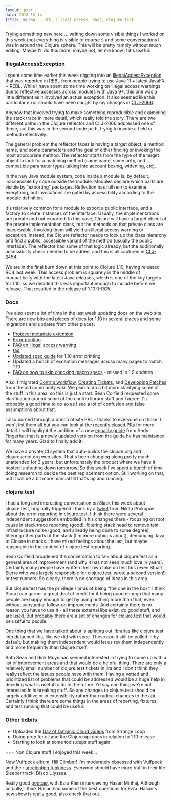 ```yaml
---
layout: post
date: 2018-12-14
title: Journal - RC5, illegal access, docs, clojure.test
---
```


Trying something new here ... writing down some visible things I worked on this week (not everything is visible of course :) and some conversations I was in around the Clojure sphere. This will be pretty rambly without much editing. Maybe I'll do this more, maybe not, let me know if it's useful.

### IllegalAccessException

I spent some time earlier this week digging into an [IllegalAccessException](https://github.com/cognitect-labs/REBL-distro/issues/10) that was reported in REBL from people trying to use Java 11 + latest JavaFX + REBL. While I have spent some time working on illegal access warnings due to reflective accesses across modules with Java 9+, this one was a little different as it involved an actual exception. It also seemed like this particular error should have been caught by my changes in [CLJ-2066](https://dev.clojure.org/jira/browse/CLJ-2066).

Anyhow that involved trying to make something reproducible and examining the stack trace in more detail, which really told the story. There are two different paths in the Clojure reflector and CLJ-2066 addressed one of those, but this was in the second code path, trying to invoke a field or method reflectively.

The general problem the reflector faces is having a target object, a method name, and some parameters and the goal of either finding or invoking the most appropriate method. The reflector starts from the type of the target object to look for a matching method (same name, same arity, and compatible parameter types taking into account boxing, widening, etc). 

In the new Java module system, code inside a module is, by default, inaccessible by code outside the module. Modules declare which parts are visible by "exporting" packages. Reflection has full rein to examine everything, but invocations are gated by accessibility according to the module definition.

It's relatively common for a module to export a public interface, and a factory to create instances of the interface. Usually, the implementations are private and not exported. In this case, Clojure will have a target object of the private implementation class, but the methods on that private class are inaccessible. Invoking them will yield an illegal access warning or exception. Instead, the Clojure reflector needs to look up the class hierarchy and find a public, accessible variant of the method (usually the public interface). The reflector had some of that logic already, but the additionally accessibility check needed to be added, and this is all captured in [CLJ-2454](https://dev.clojure.org/jira/browse/CLJ-2454).

We are in the final burn down at this point to Clojure 1.10, having released RC4 last week. This access problem is squarely in the middle of compatibility with the latest Java releases, which is one of the key targets for 1.10, so we decided this was important enough to include before we release. That resulted in the release of 1.10.0-RC5.

### Docs

I've also spent a lot of time in the last week updating docs on the web site. There are new bits and pieces of docs for 1.10 in several places and some migrations and updates from other places:

* [Protocol metadata extension](https://clojure.org/reference/protocols#_extend_via_metadata)
* [Error printing](https://clojure.org/reference/repl_and_main#_error_printing)
* [FAQ on illegal access warning](https://clojure.org/guides/faq#illegal_access)
* [tap](https://clojure.org/reference/repl_and_main#_tap)
* [Updated spec guide](https://clojure.org/guides/spec) for 1.10 error printing
* Updated a bunch of exception messages across many pages to match 1.10
* [FAQ on how to skip checking macro specs](https://clojure.org/guides/faq#skip_macros) - missed in 1.9 updates

Also, I migrated [Contrib workflow](https://clojure.org/community/workflow), [Creating Tickets](https://clojure.org/community/creating_tickets), and [Developing Patches](https://clojure.org/community/developing_patches) from the old community wiki. We plan to do a bit more clarifying some of the stuff in this area, so this is just a start. Sean Corfield requested some clarification around some of the contrib library stuff and I agree it's probably a good time to do so as I see a lot of confusion and false assumptions about that.

I also burned through a bunch of site PRs - thanks to everyone on those. I won't list them all but you can look at the [recently closed PRs](https://github.com/clojure/clojure-site/pulls?q=is%3Apr+is%3Aclosed+sort%3Aupdated-desc) for more detail. I will highlight the addition of a new [equality guide](https://clojure.org/guides/equality) from Andy Fingerhut that is a newly updated version from the guide he has maintained for many years. Glad to finally add it!

We have a private CI system that auto-builds the clojure.org and clojurescript.org web sites. That's been chugging along pretty much unattended for 3 years, but unfortunately the product where we have it hosted is shutting down tomorrow. So this week I've spent a bunch of time doing research to decide the best replacement option. Still working on that, but it will be a bit more manual till that's up and running.

### clojure.test

I had a long and interesting conversation on Slack this week about clojure.test, originally triggered I think by a [tweet](https://twitter.com/nikitonsky/status/1072907437374652416) from Nikita Prokopov about the error reporting in clojure.test. I think there were several independent suggestions embodied in his changes there - focusing on root cause in stack trace reporting (good), filtering stack head to remove test infrastructure noise (good, and already being done to some degree), filtering other parts of the stack (I'm more dubious about), demunging Java to Clojure in stacks. I have mixed feelings about the last, but maybe reasonable in the context of clojure.test reporting.

Sean Corfield broadened the conversation to talk about clojure.test as a general area of improvement (and why it has not seen much love in years). Certainly many people have written their own take on test libs (even Stuart Sierra who was largely responsible for clojure.test, wrote a second version!) or test runners. So clearly, there is no shortage of ideas in this area.

But clojure.test has the privilege / onus of being "the one in the box". I think Stuart can garner a great deal of credit for it being good enough that many people are happy enough to get by using nothing more than that, even without substantial follow-on improvements. And certainly there is no reason you have to use it - all these external libs exist, do good stuff, and are used. But probably there are a set of changes for clojure.test that would be useful to people.

One thing that we have talked about is splitting out libraries like clojure.test into detached libs, like we did with spec. These could still be pulled in by default, but making them independent would let us rev them independently and more frequently than Clojure itself.

Both Sean and Rick Moynihan seemed interested in trying to come up with a list of improvement areas and that would be a helpful thing. There are only a relatively small number of clojure.test tickets in jira and I don't think they really reflect the issues people have with them. Having a vetted and prioritized list of problems that could be addressed would be a huge help in deciding what is useful to do in the future. I'd say one thing we're not interested in is breaking stuff. So any changes to clojure.test should be largely additive or in extensibility rather than radical changes to the api. Certainly I think there are some things in the areas of reporting, fixtures, and test running that could be useful.

### Other tidbits

* Uploaded the [Day of Datomic Cloud videos](https://www.youtube.com/playlist?list=PLZdCLR02grLoMy4TXE4DZYIuxs3Q9uc4i) from Strange Loop
* Doing prep for clj and the Clojure api docs in relation to 1.10 release
* Starting to look at some tools.deps stuff again

=== Non Clojure stuff I enjoyed this week...

New Vulfpeck album, [Hill Climber](https://vulfpeck.bandcamp.com/album/hill-climber)! I'm moderately obsessed with Vulfpeck and their [unrelenting funkiness](https://www.youtube.com/watch?v=Nq5LMGtBmis). Everyone should have more Vulf in their life. Sleeper track: Disco Ulysses.

Really good [podcast](https://art19.com/shows/the-ezra-klein-show/episodes/2e0501fe-9cdd-4cdb-9155-6b5393ff0384) with Ezra Klein interviewing Hasan Minhaj. Although actually, I think Hasan had some of the best questions for Ezra. Hasan's new show is really good, also check that out.
